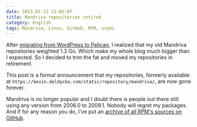 ```yaml
---
date: 2013-02-12 12:02:07
title: Mandriva repositories retired
category: English
tags: Mandriva, Linux, GitHub, RPM, urpmi
---
```


After [migrating from WordPress to Pelican](https://kevin.deldycke.com/2013/02/wordpress-to-pelican/), I realized that my old Mandriva repositories weighted 1.3 Go. Which make my whole blog much bigger than I expected. So I decided to trim the fat and moved my repositories in retirement.

This post is a formal announcement that my repositories, formerly available at `https://kevin.deldycke.com/static/repository/mandriva/`, are now gone forever.

Mandriva is no longer popular and I doubt there is people out there still using any version from 2006.0 to 2009.1. Nobody will regret my packages. And if for any reason you do, I've put an [archive of all RPM's sources on GitHub](https://github.com/kdeldycke/mandriva-specs).
